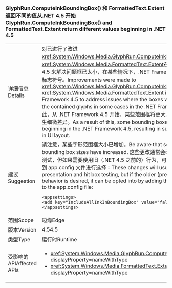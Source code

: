 ### <a name="glyphruncomputeinkboundingbox-and-formattedtextextent-return-different-values-beginning-in-net-45"></a><span data-ttu-id="e91d5-101">GlyphRun.ComputeInkBoundingBox() 和 FormattedText.Extent 返回不同的值从.NET 4.5 开始</span><span class="sxs-lookup"><span data-stu-id="e91d5-101">GlyphRun.ComputeInkBoundingBox() and FormattedText.Extent return different values beginning in .NET 4.5</span></span>

|   |   |
|---|---|
|<span data-ttu-id="e91d5-102">详细信息</span><span class="sxs-lookup"><span data-stu-id="e91d5-102">Details</span></span>|<span data-ttu-id="e91d5-103">对已进行了改进<xref:System.Windows.Media.GlyphRun.ComputeInkBoundingBox>和<xref:System.Windows.Media.FormattedText.Extent>在.NET Framework 4.5 来解决问题框已太小，在某些情况下，.NET Framework 4.0 中包含的标志符号。</span><span class="sxs-lookup"><span data-stu-id="e91d5-103">Improvements were made to <xref:System.Windows.Media.GlyphRun.ComputeInkBoundingBox> and <xref:System.Windows.Media.FormattedText.Extent> in the .NET Framework 4.5 to address issues where the boxes were too small for the contained glyphs in some cases in the .NET Framework 4.0.</span></span> <span data-ttu-id="e91d5-104">因此，从 .NET Framework 4.5 开始，某些范围框将更大，从而使 UI 布局产生细微差异。</span><span class="sxs-lookup"><span data-stu-id="e91d5-104">As a result of this, some bounding boxes will be larger beginning in the .NET Framework 4.5, resulting in subtle differences in UI layout.</span></span>|
|<span data-ttu-id="e91d5-105">建议</span><span class="sxs-lookup"><span data-stu-id="e91d5-105">Suggestion</span></span>|<span data-ttu-id="e91d5-106">请注意，某些字形范围框大小已增加。</span><span class="sxs-lookup"><span data-stu-id="e91d5-106">Be aware that some glyph bounding box sizes have increased.</span></span> <span data-ttu-id="e91d5-107">这些更改通常会改进展示和点击框测试，但如果需要使用旧（.NET 4.5 之前的）行为，可通过以下条目添加到 app.config 文件进行选择：</span><span class="sxs-lookup"><span data-stu-id="e91d5-107">These changes will usually improve presentation and hit box testing, but if the older (pre-.NET 4.5) behavior is desired, it can be opted into by adding the following entry to the app.config file:</span></span><pre><code class="language-xml">&lt;appsettings&gt;&#13;&#10;&lt;add key=&quot;IncludeAllInkInBoundingBox&quot; value=&quot;false&quot;&gt;&#13;&#10;&lt;/appsettings&gt;&#13;&#10;</code></pre>|
|<span data-ttu-id="e91d5-108">范围</span><span class="sxs-lookup"><span data-stu-id="e91d5-108">Scope</span></span>|<span data-ttu-id="e91d5-109">边缘</span><span class="sxs-lookup"><span data-stu-id="e91d5-109">Edge</span></span>|
|<span data-ttu-id="e91d5-110">版本</span><span class="sxs-lookup"><span data-stu-id="e91d5-110">Version</span></span>|<span data-ttu-id="e91d5-111">4.5</span><span class="sxs-lookup"><span data-stu-id="e91d5-111">4.5</span></span>|
|<span data-ttu-id="e91d5-112">类型</span><span class="sxs-lookup"><span data-stu-id="e91d5-112">Type</span></span>|<span data-ttu-id="e91d5-113">运行时</span><span class="sxs-lookup"><span data-stu-id="e91d5-113">Runtime</span></span>|
|<span data-ttu-id="e91d5-114">受影响的 API</span><span class="sxs-lookup"><span data-stu-id="e91d5-114">Affected APIs</span></span>|<ul><li><xref:System.Windows.Media.GlyphRun.ComputeInkBoundingBox?displayProperty=nameWithType></li><li><xref:System.Windows.Media.FormattedText.Extent?displayProperty=nameWithType></li></ul>|

